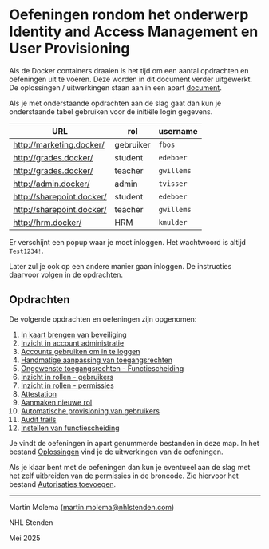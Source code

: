 # Oefeningen rondom het onderwerp Identity and Access Management en User Provisioning

Als de Docker containers draaien is het tijd om een aantal opdrachten en oefeningen uit te voeren. Deze worden in
dit document verder uitgewerkt. De oplossingen / uitwerkingen staan aan in een apart [document](Oplossingen.MD).

Als je met onderstaande opdrachten aan de slag gaat dan kun je onderstaande tabel gebruiken voor de initiële login
gegevens.

| URL                       | rol       | username   |
|---------------------------|-----------|------------|
| http://marketing.docker/  | gebruiker | `fbos`     | 
| http://grades.docker/     | student   | `edeboer`  |
| http://grades.docker/     | teacher   | `gwillems` |
| http://admin.docker/      | admin     | `tvisser`  |
| http://sharepoint.docker/ | student   | `edeboer`  |
| http://sharepoint.docker/ | teacher   | `gwillems` |
| http://hrm.docker/        | HRM       | `kmulder`  |

Er verschijnt een popup waar je moet inloggen. Het wachtwoord is altijd `Test1234!`.

Later zul je ook op een andere manier gaan inloggen. De instructies daarvoor volgen in de opdrachten.

## Opdrachten

De volgende opdrachten en oefeningen zijn opgenomen:

1. [In kaart brengen van beveiliging](./Oefening%2001.MD)
2. [Inzicht in account administratie](./Oefening%2002.MD)
3. [Accounts gebruiken om in te loggen](./Oefening%2003.MD)
4. [Handmatige aanpassing van toegangsrechten](./Oefening%2004.MD)
5. [Ongewenste toegangsrechten - Functiescheiding](./Oefening%2005.MD)
6. [Inzicht in rollen - gebruikers](./Oefening%2006.MD)
7. [Inzicht in rollen - permissies](./Oefening%2007.MD)
8. [Attestation](./Oefening%2008.MD)
9. [Aanmaken nieuwe rol](./Oefening%2009.MD)
10. [Automatische provisioning van gebruikers](./Oefening%2010.MD)
11. [Audit trails](./Oefening%2011.MD)
12. [Instellen van functiescheiding](./Oefening%2012.MD)

Je vindt de oefeningen in apart genummerde bestanden in deze map. In het bestand [Oplossingen](./Oplossingen.MD) vind
je de uitwerkingen van de oefeningen. 

Als je klaar bent met de oefeningen dan kun je eventueel aan de slag met het zelf uitbreiden van de permissies in de 
broncode. Zie hiervoor het bestand [Autorisaties toevoegen](./Autorisaties%20toevoegen.MD).

---

Martin Molema (martin.molema@nhlstenden.com)

NHL Stenden

Mei 2025
